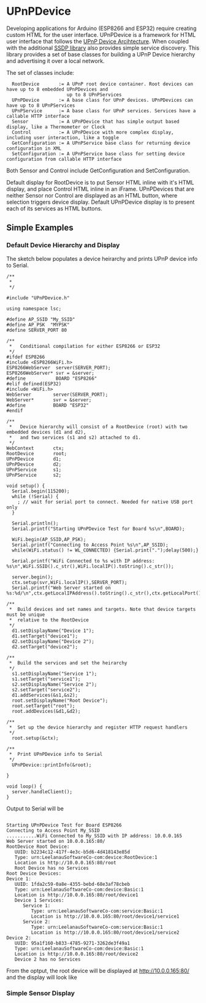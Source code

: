 # UPnPDevice
Developing applications for Arduino (ESP8266 and ESP32) require creating custom HTML for the user interface. UPnPDevice is a framework for HTML user interface that follows the [UPnP Device Arcihtecture](http://upnp.org/specs/arch/UPnP-arch-DeviceArchitecture-v1.1.pdf). When coupled with the additional [SSDP library](https://github.com/dltoth/ssdp) also provides simple service discovery. This library provides a set of base classes for building a UPnP Device hierarchy and advertising it over a local network. 

The set of classes include:

```
  RootDevice       := A UPnP root device container. Root devices can have up to 8 embedded UPnPDevices and 
                      up to 8 UPnPServices
  UPnPDevice       := A base class for UPnP devices. UPnPDevices can have up to 8 UPnPServices
  UPnPService      := A base class for UPnP services. Services have a callable HTTP interface
  Sensor           := A UPnPDevice that has simple output based display, like a Thermometer or Clock
  Control          := A UPnPDevice with more complex display, including user interaction, like a toggle
  GetConfiguration := A UPnPService base class for returning device configuration in XML
  SetConfiguration := A UPnPService base class for setting device configuration from callable HTTP interface
```

Both Sensor and Control include GetConfiguration and SetConfiguration.

Default display for RootDevice is to put Sensor HTML inline with it's HTML display, and place Control HTML inline in an iFrame. UPnPDevices that are neither Sensor nor Control are displayed as an HTML button, where selection triggers device display. Default UPnPDevice display is to present each of its services as HTML buttons. 

## Simple Examples

### Default Device Hierarchy and Display

The sketch below populates a device heirarchy and prints UPnP device info to Serial.

```
/**
 *  
 */

#include "UPnPDevice.h"

using namespace lsc;

#define AP_SSID "My_SSID"
#define AP_PSK  "MYPSK"
#define SERVER_PORT 80

/**
 *   Conditional compilation for either ESP8266 or ESP32
 */
#ifdef ESP8266
#include <ESP8266WiFi.h>
ESP8266WebServer  server(SERVER_PORT);
ESP8266WebServer* svr = &server;
#define           BOARD "ESP8266"
#elif defined(ESP32)
#include <WiFi.h>
WebServer        server(SERVER_PORT);
WebServer*       svr = &server;
#define          BOARD "ESP32"
#endif

/**
 *   Device hierarchy will consist of a RootDevice (root) with two embedded devices (d1 and d2),
 *   and two services (s1 and s2) attached to d1. 
 */
WebContext       ctx;
RootDevice       root;
UPnPDevice       d1;
UPnPDevice       d2;
UPnPService      s1;
UPnPService      s2;

void setup() {
  Serial.begin(115200);
  while (!Serial) {
    ; // wait for serial port to connect. Needed for native USB port only
  }

  Serial.println();
  Serial.printf("Starting UPnPDevice Test for Board %s\n",BOARD);

  WiFi.begin(AP_SSID,AP_PSK);
  Serial.printf("Connecting to Access Point %s\n",AP_SSID);
  while(WiFi.status() != WL_CONNECTED) {Serial.print(".");delay(500);}

  Serial.printf("WiFi Connected to %s with IP address: %s\n",WiFi.SSID().c_str(),WiFi.localIP().toString().c_str());

  server.begin();
  ctx.setup(svr,WiFi.localIP(),SERVER_PORT);
  Serial.printf("Web Server started on %s:%d/\n",ctx.getLocalIPAddress().toString().c_str(),ctx.getLocalPort());

/**
 *  Build devices and set names and targets. Note that device targets must be unique
 *  relative to the RootDevice
 */ 
  d1.setDisplayName("Device 1");
  d1.setTarget("device1");
  d2.setDisplayName("Device 2");
  d2.setTarget("device2");

/**
 *  Build the services and set the heirarchy
 */
  s1.setDisplayName("Service 1");
  s1.setTarget("service1");
  s2.setDisplayName("Service 2");
  s2.setTarget("service2");
  d1.addServices(&s1,&s2);
  root.setDisplayName("Root Device");
  root.setTarget("root");  
  root.addDevices(&d1,&d2);

/**
 *  Set up the device hierarchy and register HTTP request handlers
 */
  root.setup(&ctx);
  
/**
 *  Print UPnPDevice info to Serial
 */
  UPnPDevice::printInfo(&root);  

}

void loop() {
  server.handleClient();
}

```

Output to Serial will be

```

Starting UPnPDevice Test for Board ESP8266
Connecting to Access Point My_SSID
...........WiFi Connected to My_SSID with IP address: 10.0.0.165
Web Server started on 10.0.0.165:80/
RootDevice Root Device:
   UUID: b2234c12-417f-4e3c-b5d6-4d418143e85d
   Type: urn:LeelanauSoftwareCo-com:device:RootDevice:1
   Location is http://10.0.0.165:80/root
   Root Device has no Services
Root Device Devices:
Device 1:
   UUID: 1fda2c59-0a8e-4355-bebd-68e3af78cbeb
   Type: urn:LeelanauSoftwareCo-com:device:Basic:1
   Location is http://10.0.0.165:80/root/device1
   Device 1 Services:
      Service 1:
         Type: urn:LeelanauSoftwareCo-com:service:Basic:1
         Location is http://10.0.0.165:80/root/device1/service1
      Service 2:
         Type: urn:LeelanauSoftwareCo-com:service:Basic:1
         Location is http://10.0.0.165:80/root/device1/service2
Device 2:
   UUID: 95a1f160-b833-4785-9271-3262de3f49a1
   Type: urn:LeelanauSoftwareCo-com:device:Basic:1
   Location is http://10.0.0.165:80/root/device2
   Device 2 has no Services
```

From the optput, the root device will be displayed at http://10.0.0.165:80/ and the display will look like



### Simple Sensor Display
